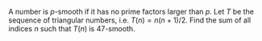 A number is $p$-smooth if it has no prime factors larger than $p$.
Let $T$ be the sequence of triangular numbers, i.e. $T(n)=n(n+1)/2$.
Find the sum of all indices $n$ such that $T(n)$ is $47$-smooth.